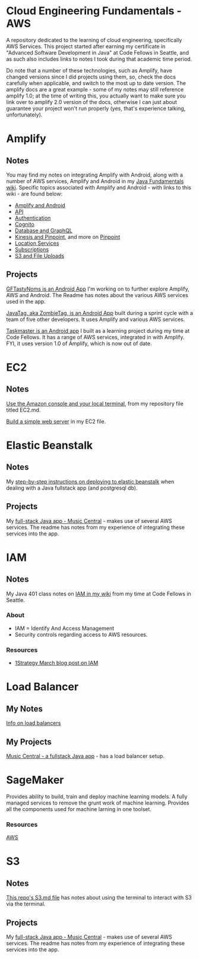 # Cloud Engineering Fundamentals - AWS
A repository dedicated to the learning of cloud engineering, specifically AWS Services. This project started after earning my certificate in "Advanced Software Development in Java" at Code Fellows in Seattle, and as such also includes links to notes I took during that academic time period. 

Do note that a number of these technologies, such as Amplify, have changed versions since I did projects using them, so, check the docs carefully when applicable, and switch to the most up to date version. The amplify docs are a great example - some of my notes may still reference amplify 1.0; at the time of writing this, you actually want to make sure you link over to amplify 2.0 version of the docs, otherwise I can just about guarantee your project won't run properly (yes, that's experience talking, unfortunately). 

# Amplify 
## Notes
You may find my notes on integrating Amplify with Android, along with a number of AWS services, Amplify and Android in my [Java Fundamentals wiki](https://github.com/SharinaS/java-fundamentals/wiki). Specific topics associated with Amplify and Android - with links to this wiki - are found below:
* [Amplify and Android](https://github.com/SharinaS/java-fundamentals/wiki/Android-AWS-Amplify-and-Android)
* [API](https://github.com/SharinaS/java-fundamentals/wiki/Android-AWS-Amplify-and-Database-Setup-with-GraphQL-API)
* [Authentication](https://github.com/SharinaS/java-fundamentals/wiki/Android-Authentication)
* [Cognito](https://github.com/SharinaS/java-fundamentals/wiki/Android-AWS-Cognito)
* [Database and GraphQL](https://github.com/SharinaS/java-fundamentals/wiki/Android-AWS-Amplify-and-Database-Setup-with-GraphQL-API)
* [Kinesis and Pinpoint](https://github.com/SharinaS/java-fundamentals/wiki/Android-Amazon-PinPoint-and-Kinesis,-and-Experiments), and more on [Pinpoint](https://github.com/SharinaS/java-fundamentals/wiki/Android-Notifications)
* [Location Services](https://github.com/SharinaS/java-fundamentals/wiki/Android-Location)
* [Subscriptions](https://github.com/SharinaS/java-fundamentals/wiki/Android-Subscriptions)
* [S3 and File Uploads](https://github.com/SharinaS/java-fundamentals/wiki/Android-Amplify-S3-and-File-Uploads)

## Projects
[GFTastyNoms is an Android App](https://github.com/SharinaS/GFTastyNoms) I'm working on to further explore Amplify, AWS and Android. The Readme has notes about the various AWS services used in the app.

[JavaTag, aka ZombieTag, is an Android App](https://github.com/SharinaS/JavaTag) built during a sprint cycle with a team of five other developers. It uses Amplify and various AWS services.

[Taskmaster is an Android app](https://github.com/SharinaS/taskmaster) I built as a learning project during my time at Code Fellows. It has a range of AWS services, integrated in with Amplify. FYI, it uses version 1.0 of Amplify, which is now out of date. 

# EC2
## Notes 
[Use the Amazon console and your local terminal](https://github.com/SharinaS/Cloud-Engineering-Fundamentals/blob/master/EC2.md), from my repository file titled EC2.md.

[Build a simple web server](https://github.com/SharinaS/Cloud-Engineering-Fundamentals/blob/master/EC2.md) in my EC2 file. 

# Elastic Beanstalk
## Notes
My [step-by-step instructions on deploying to elastic beanstalk](https://github.com/SharinaS/java-fundamentals/wiki/Deploying-to-AWS-with-Elastic-Beanstalk) when dealing with a Java fullstack app (and postgresql db).

## Projects
My [full-stack Java app - Music Central](https://github.com/SharinaS/music-central) - makes use of several AWS services. The readme has notes from my experience of integrating these services into the app.

# IAM
## Notes 
My Java 401 class notes on [IAM in my wiki](https://github.com/SharinaS/java-fundamentals/wiki/IAM---AWS-Identify-and-Access-Management) from my time at Code Fellows in Seattle. 

### About
* IAM = Identify And Access Management
* Security controls regarding access to AWS resources.

### Resources
* [1Strategy March blog post on IAM](https://www.1strategy.com/blog/2020/03/10/ten-tips-for-improved-iam-security/)

# Load Balancer
## My Notes
[Info on load balancers](https://github.com/SharinaS/Cloud-Engineering-Fundamentals/blob/master/LOADBALANCER.md)

## My Projects
[Music Central - a fullstack Java app](https://github.com/SharinaS/music-central) - has a load balancer setup.

# SageMaker
Provides ability to build, train and deploy machine learning models. A fully managed services to remove the grunt work of machine learning. Provides all the components used for machine larning in one toolset. 

### Resources
[AWS](https://aws.amazon.com/sagemaker/)

# S3
## Notes
[This repo's S3.md file](https://github.com/SharinaS/Cloud-Engineering-Fundamentals/blob/master/S3.md) has notes about using the terminal to interact with S3 via the terminal.

## Projects
My [full-stack Java app - Music Central](https://github.com/SharinaS/music-central) - makes use of several AWS services. The readme has notes from my experience of integrating these services into the app.